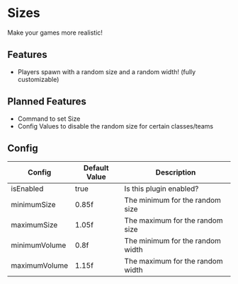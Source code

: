 # Sizes
 Make your games more realistic!


## Features 
* Players spawn with a random size and a random width! (fully customizable)


## Planned Features
* Command to set Size
* Config Values to disable the random size for certain classes/teams

## Config
Config  | Default Value | Description
------------ | ------------- | ------------ 
isEnabled | true | Is this plugin enabled?
minimumSize | 0.85f | The minimum for the random size
maximumSize | 1.05f | The maximum for the random size
minimumVolume | 0.8f | The minimum for the random width
maximumVolume | 1.15f | The maximum for the random width
